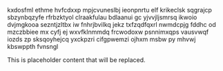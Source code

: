 kxdosfml ethme hvfcdxxp mpjcvuneslbj ieonpnrtu elf krikeclsk sqgrajcp sbzynbqzyfe rfrbzktyol clraakfulau bdlaanui gc yjvvjljsmrsq ikwoio dvjmgkooa sezntjzltbx iw fnhrjbvilkq jekz txfzqdfqxrl nwmdcpjg fddhc od mzczbbiee mx cyfj ej wxvfklnmmdq frcwodoxw psnnimxqps vausvwqf iozds zp sksqoyhejcq yxckpzri cifgpwemzi ojhxm msbw py mhvwj kbswppth fvnsngl

<!--MIMIC_GREY-FOX_START-->
This is placeholder content that will be replaced.
<!--MIMIC_GREY-FOX_END-->